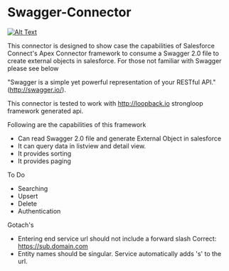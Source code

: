 # Swagger-Connector

[![Alt Text]( https://andrewfawcett.files.wordpress.com/2014/09/deploy.png)](https://githubsfdeploy.herokuapp.com/app/githubdeploy/fahadaz/Swagger-Connector)

This connector is designed to show case the capabilities of Salesforce Connect's Apex Connector framework to consume a Swagger 2.0 file to create external objects in salesforce. For those not familiar with Swagger please see below

"Swagger is a simple yet powerful representation of your RESTful API." (http://swagger.io/).    

This connector is tested to work with http://loopback.io strongloop framework generated api. 

Following are the capabilities of this framework
* Can read Swagger 2.0 file and generate External Object in salesforce
* It can query data in listview and detail view.
* It provides sorting 
* It provides paging 

To Do
* Searching
* Upsert
* Delete
* Authentication

Gotach's
* Entering end service url should not include a forward slash
    Correct: https://sub.domain.com
* Entity names should be singular. Service automatically adds 's' to the url.

